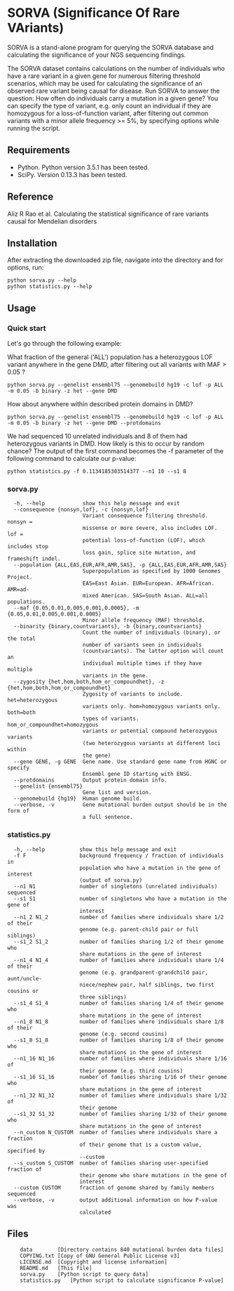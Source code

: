 SORVA (Significance Of Rare VAriants)
=====================================
SORVA is a stand-alone program for querying the SORVA database and calculating the significance of your NGS sequencing findings. 

The SORVA dataset contains calculations on the number of individuals who have a rare variant in a given gene for numerous filtering threshold scenarios, which may be used for calculating the significance of an observed rare variant being causal for disease. Run SORVA to answer the question: How often do individuals carry a mutation in a given gene? You can specify the type of variant, e.g. only count an individual if they are homozygous for a loss-of-function variant, after filtering out common variants with a minor allele frequency >= 5%, by specifying options while running the script.

## Requirements

* Python. Python version 3.5.1 has been tested.
* SciPy. Version 0.13.3 has been tested.

## Reference

Aliz R Rao et al. Calculating the statistical significance of rare variants causal for Mendelian disorders

## Installation

After extracting the downloaded zip file, navigate into the directory and for options, run:

    python sorva.py --help
    python statistics.py --help


## Usage

### Quick start

Let's go through the following example:

What fraction of the general ('ALL') population has a heterozygous LOF variant anywhere in the gene DMD, after filtering out all variants with MAF > 0.05 ?

    python sorva.py --genelist ensembl75 --genomebuild hg19 -c lof -p ALL -m 0.05 -b binary -z het --gene DMD

How about anywhere within described protein domains in DMD?

    python sorva.py --genelist ensembl75 --genomebuild hg19 -c lof -p ALL -m 0.05 -b binary -z het --gene DMD --protdomains

We had sequenced 10 unrelated individuals and 8 of them had heterozygous variants in DMD. How likely is this to occur by random chance? The output of the first command becomes the -f parameter of the following command to calculate our p-value:

    python statistics.py -f 0.1134185303514377 --n1 10 --s1 8

### sorva.py

```Options:
  -h, --help            show this help message and exit
  --consequence {nonsyn,lof}, -c {nonsyn,lof}
                        Variant consequence filtering threshold. nonsyn =
                        missense or more severe, also includes LOF. lof =
                        potential loss-of-function (LOF), which includes stop
                        loss gain, splice site mutation, and frameshift indel.
  --population {ALL,EAS,EUR,AFR,AMR,SAS}, -p {ALL,EAS,EUR,AFR,AMR,SAS}
                        Superpopulation as specified by 1000 Genomes Project.
                        EAS=East Asian. EUR=European. AFR=African. AMR=ad-
                        mixed American. SAS=South Asian. ALL=all populations.
  --maf {0.05,0.01,0.005,0.001,0.0005}, -m {0.05,0.01,0.005,0.001,0.0005}
                        Minor allele frequency (MAF) threshold.
  --binarity {binary,countvariants}, -b {binary,countvariants}
                        Count the number of individuals (binary), or the total
                        number of variants seen in individuals
                        (countvariants). The latter option will count an
                        individual multiple times if they have multiple
                        variants in the gene.
  --zygosity {het,hom,both,hom_or_compoundhet}, -z {het,hom,both,hom_or_compoundhet}
                        Zygosity of variants to include. het=heterozygous
                        variants only. hom=homozygous variants only. both=both
                        types of variants. hom_or_compoundhet=homozygous
                        variants or potential compound heterozygous variants
                        (two heterozygous variants at different loci within
                        the gene)
  --gene GENE, -g GENE  Gene name. Use standard gene name from HGNC or specify
                        Ensembl gene ID starting with ENSG.
  --protdomains         Output protein domain info.
  --genelist {ensembl75}
                        Gene list and version.
  --genomebuild {hg19}  Human genome build.
  --verbose, -v         Gene mutational burden output should be in the form of
                        a full sentence.
```

### statistics.py

```Options:
  -h, --help           show this help message and exit
  -f F                 background frequency / fraction of individuals in
                       population who have a mutation in the gene of interest
                       (output of sorva.py)
  --n1 N1              number of singletons (unrelated individuals) sequenced
  --s1 S1              number of singletons who have a mutation in the gene of
                       interest
  --n1_2 N1_2          number of families where individuals share 1/2 of their
                       genome (e.g. parent-child pair or full siblings)
  --s1_2 S1_2          number of families sharing 1/2 of their genome who
                       share mutations in the gene of interest
  --n1_4 N1_4          number of families where individuals share 1/4 of their
                       genome (e.g. grandparent-grandchild pair, aunt/uncle-
                       niece/nephew pair, half siblings, two first cousins or
                       three siblings)
  --s1_4 S1_4          number of families sharing 1/4 of their genome who
                       share mutations in the gene of interest
  --n1_8 N1_8          number of families where individuals share 1/8 of their
                       genome (e.g. second cousins)
  --s1_8 S1_8          number of families sharing 1/8 of their genome who
                       share mutations in the gene of interest
  --n1_16 N1_16        number of families where individuals share 1/16 of
                       their genome (e.g. third cousins)
  --s1_16 S1_16        number of families sharing 1/16 of their genome who
                       share mutations in the gene of interest
  --n1_32 N1_32        number of families where individuals share 1/32 of
                       their genome
  --s1_32 S1_32        number of families sharing 1/32 of their genome who
                       share mutations in the gene of interest
  --n_custom N_CUSTOM  number of families where individuals share a fraction
                       of their genome that is a custom value, specified by
                       --custom
  --s_custom S_CUSTOM  number of families sharing user-specified fraction of
                       their genome who share mutations in the gene of
                       interest
  --custom CUSTOM      fraction of genome shared by family members sequenced
  --verbose, -v        output additional information on how P-value was
                       calculated
```

## Files

```[distribution]
	data		[Directory contains 840 mutational burden data files]
	COPYING.txt	[Copy of GNU General Public License v3]
	LICENSE.md	[Copyright and license information]
	README.md	[This file]
	sorva.py	[Python script to query data]
	statistics.py	[Python script to calculate significance P-value]
```

